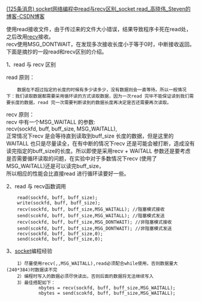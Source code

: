 [(125条消息) socket网络编程中read与recv区别\_socket read\_高晓伟\_Steven的博客-CSDN博客](https://blog.csdn.net/superbfly/article/details/72782264)

使用read接收文件，由于传过来的文件大小错误，结果导致程序卡死在read处，之后改用[recv](https://so.csdn.net/so/search?q=recv&spm=1001.2101.3001.7020)接收。  
recv使用MSG\_DONTWAIT，在发现多次接收长度小于等于0时，中断接收返回。  
下面是摘抄的一段read和recv区别的介绍。

1、read 与 recv 区别

read 原则：

```
    数据在不超过指定的长度的时候有多少读多少，没有数据则会一直等待。所以一般情况下：我们读取数据都需要采用循环读的方式读取数据，因为一次read 完毕不能保证读到我们需要长度的数据，read 完一次需要判断读到的数据长度再决定是否还需要再次读取。
```

recv 原则：  
recv 中有一个MSG\_WAITALL 的参数:  
recv(sockfd, buff, buff\_size, MSG\_WAITALL),  
正常情况下recv 是会等待直到读取到buff\_size 长度的数据，但是这里的WAITALL 也只是尽量读全，在有中断的情况下recv 还是可能会被打断，造成没有读完指定的buff\_size的长度。所以即使是采用recv + WAITALL 参数还是要考虑是否需要循环读取的问题，在实验中对于多数情况下recv (使用了MSG\_WAITALL)还是可以读完buff\_size，  
所以相应的性能会比直接read 进行循环读要好一些。

2、read 与 recv函数调用

```
    read(sockfd, buff, buff_size);       
    write(sockfd, buff, buff_size);
    recv(sockfd, buff, buff_size,MSG_WAITALL); //阻塞模式接收        
    send(scokfd, buff, buff_size,MSG_WAITALL); //阻塞模式发送
    recv(sockfd, buff, buff_size,MSG_DONTWAIT); //非阻塞模式接收        
    send(scokfd, buff, buff_size,MSG_DONTWAIT); //非阻塞模式发送
    recv(sockfd, buff, buff_size,0);        
    send(scokfd, buff, buff_size,0);
```

3、[socket](https://so.csdn.net/so/search?q=socket&spm=1001.2101.3001.7020)编程经验

```
    1）尽量使用recv(,,MSG_WAITALL),read必须配合while使用，否则数据量大(240*384)时数据读不完
    2）编程时写入的数据必须尽快读出，否则后面的数据将无法继续写入
    3）最佳搭配如下：
            nbytes = recv(sockfd, buff, buff_size,MSG_WAITALL);
            nbytes = send(scokfd, buff, buff_size,MSG_WAITALL);
```